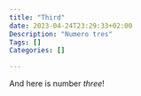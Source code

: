 ```yaml
---
title: "Third"
date: 2023-04-24T23:29:33+02:00
Description: "Numero tres"
Tags: []
Categories: []

---
```

And here is number _three_!